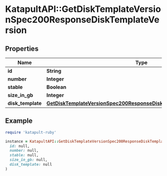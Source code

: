 # KatapultAPI::GetDiskTemplateVersionSpec200ResponseDiskTemplateVersion

## Properties

| Name | Type | Description | Notes |
| ---- | ---- | ----------- | ----- |
| **id** | **String** |  | [optional] |
| **number** | **Integer** |  | [optional] |
| **stable** | **Boolean** |  | [optional] |
| **size_in_gb** | **Integer** |  | [optional] |
| **disk_template** | [**GetDiskTemplateVersionSpec200ResponseDiskTemplateVersionDiskTemplate**](GetDiskTemplateVersionSpec200ResponseDiskTemplateVersionDiskTemplate.md) |  | [optional] |

## Example

```ruby
require 'katapult-ruby'

instance = KatapultAPI::GetDiskTemplateVersionSpec200ResponseDiskTemplateVersion.new(
  id: null,
  number: null,
  stable: null,
  size_in_gb: null,
  disk_template: null
)
```

